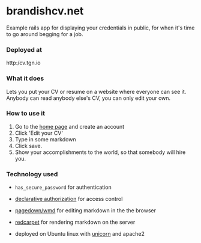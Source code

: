# brandishcv.net

Example rails app for displaying your credentials in public, for when it's time to go around begging for a job.

### Deployed at
http:/cv.tgn.io

### What it does

Lets you put your CV or resume on a website where everyone can see it.
Anybody can read anybody else's CV, you can only edit your own.

### How to use it

1. Go to the [home page][1] and create an account
2. Click 'Edit your CV'
3. Type in some markdown
4. Click save.
5. Show your accomplishments to the world, so that somebody will hire you.

### Technology used

- `has_secure_password` for authentication
- [declarative authorization][2] for access control
- [pagedown/wmd][3] for editing markdown in the the browser
- [redcarpet][4] for rendering markdown on the server
- deployed on Ubuntu linux with [unicorn][5] and apache2


  [1]: http://cv.tgn.io/
  [2]: https://github.com/stffn/declarative_authorization/
  [3]: http://code.google.com/p/pagedown/
  [4]: https://github.com/vmg/redcarpet
  [5]: http://unicorn.bogomips.org/
